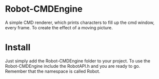 # Robot-CMDEngine
A simple CMD renderer, which prints characters to fill up the cmd window, every frame. To create the effect of a moving picture.

# Install
Just simply add the Robot-CMDEngine folder to your project.
To use the Robot-CMDEngine include the RobotAPI.h and you are ready to go.
Remember that the namespace is called Robot.
